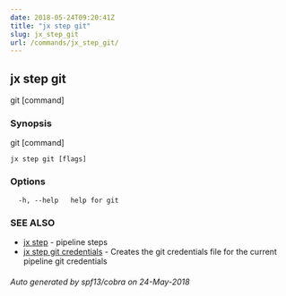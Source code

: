 ```yaml
---
date: 2018-05-24T09:20:41Z
title: "jx step git"
slug: jx_step_git
url: /commands/jx_step_git/
---
```

## jx step git

git [command]

### Synopsis

git [command]

```
jx step git [flags]
```

### Options

```
  -h, --help   help for git
```

### SEE ALSO

* [jx step](/commands/jx_step/)	 - pipeline steps
* [jx step git credentials](/commands/jx_step_git_credentials/)	 - Creates the git credentials file for the current pipeline git credentials

###### Auto generated by spf13/cobra on 24-May-2018

